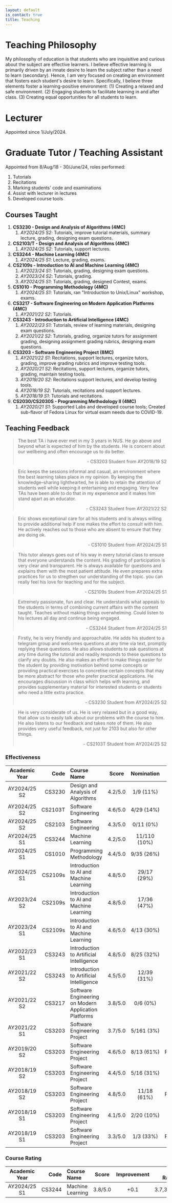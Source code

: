 ```yaml
---
layout: default
is_contact: true
title: Teaching
---
```


# Teaching Philosophy

My philosophy of education is that students who are inquisitive and curious about the subject are effective learners. I believe effective learning is primarily driven by an innate desire to learn the subject rather than a need to learn (secondary). Hence, I am very focused on creating an environment that fosters each student's desire to learn. Specifically, I believe three elements foster a learning-positive environment: (1) Creating a relaxed and safe environment. (2) Engaging students to facilitate learning in and after class. (3) Creating equal opportunities for all students to learn. 

# Lecturer

Appointed since 1/July/2024.

# Graduate Tutor / Teaching Assistant

Appointed from 8/Aug/18 - 30/June/24, roles performed:

1. Tutorials
2. Recitations
3. Marking students' code and examinations
4. Assist with lecturer in lectures
4. Developed course tools

## Courses Taught

<!-- 
        * [Practical Repo](https://github.com/eric-vader/nus-cs3230-practical)
        * W2 - Tutorial 1: [Slides](/teaching/AY2425S2/CS3230/T01.introduction-and-asymptotic-analysis_slides_20jan2025.pdf)
        * W3 - Tutorial 2: [Slides](/teaching/AY2425S2/CS3230/T02.recurrences-and-master-theorem_slides_30jan2025.pdf)
        * W4 - Tutorial 3: [Slides](/teaching/AY2425S2/CS3230/T03.assignment-1-and-2-review_slides_03feb2025.pdf)
        * W5 - Tutorial 4: [Slides](/teaching/AY2425S2/CS3230/T04.correctness-and-divide-and-conquer_slides_10feb2025.pdf)
        * W6 - Tutorial 5: [Slides](/teaching/AY2425S2/CS3230/T05.d-c-sorting-and-average-case-analysis_slides_17feb2025.pdf)
        * W7 - Tutorial 6: [Slides](/teaching/AY2425S2/CS3230/T06.randomized-algorithms_slides_03mar2025.pdf)
        * W8 - Tutorial 7: [Slides](/teaching/AY2425S2/CS3230/T07.dynamic-programming_slides_10mar2025.pdf)
        * W9 - Tutorial 8: [Slides](/teaching/AY2425S2/CS3230/T08.post-midterm-exam-discussion_slides_17mar2025.pdf)
        * W10 - Tutorial 9: [Slides](/teaching/AY2425S2/CS3230/T09.greedy-algorithms_slides_24mar2025.pdf)
        * W12 - Tutorial 11: [Slides](/teaching/AY2425S2/CS3230/T11.reductions-and-computational-complexity_slides_07apr2025.pdf)
        * W13 - Tutorial 12: [Slides](/teaching/AY2425S2/CS3230/T12.reductions-and-com-complexity-cont_slides_14apr2025.pdf)
-->

1. **CS3230 - Design and Analysis of Algorithms (4MC)** 
    1. _AY2024/25 S2_: Tutorials, improve tutorial materials, summary lecture, grading, designing exam questions.
1. **CS2103/T - Design and Analysis of Algorithms (4MC)** 
    1. _AY2024/25 S2_: Tutorials, support lectures.
1. **CS3244 - Machine Learning (4MC)** 
    1. _AY2024/25 S1_: Lecture, grading, exams.
1. **CS2109s - Introduction to AI and Machine Learning (4MC)** 
    1. _AY2023/24 S1_: Tutorials, grading, designing exam questions.
    1. _AY2023/24 S2_: Tutorials, grading.
    1. _AY2024/25 S1_: Tutorials, grading, designed Contest, exams.
1. **CS1010 - Programming Methodology (4MC)** 
    1. _AY2024/25 S1_: Tutorials, ran "Introduction to Unix/Linux" workshop, exams.
1. **CS3217 - Software Engineering on Modern Application Platforms (4MC)** 
    1. _AY2021/22 S2_: Tutorials.
1. **CS3243 - Introduction to Artificial Intelligence (4MC)** 
    1. _AY2022/23 S1_: Tutorials, review of learning materials, designing exam questions.
    1. _AY2021/22 S2_: Tutorials, grading, organize tutors for assignment grading, designing assignment grading rubrics, designing exam questions.
1. **CS3203 - Software Engineering Project (8MC)** 
    1. _AY2021/22 S1_: Recitations, support lectures, organize tutors, grading, improve grading rubrics and improve testing tools.
    1. _AY2020/21 S2_: Recitations, support lectures, organize tutors, grading, maintain testing tools.
    1. _AY2019/20 S2_: Recitations support lectures, and develop testing tools.
    1. _AY2018/19 S2_: Tutorials, recitations and support lectures.
    1. _AY2018/19 S1_: Tutorials and recitations.
1. **CS2030/CS2030S - Programming Methodology II (4MC)** 
    1. _AY2020/21 S1_: Supported Labs and developed course tools; Created sub-flavor of Fedora Linux for virtual exam needs due to COVID-19.

## Teaching Feedback

> The best TA i have ever met in my 3 years in NUS. He go above and beyond what is expected of him by the students. He is concern about our wellbeing and often encourage us to do better. 
> <p style="text-align: right">- CS3203 Student from AY2018/19 S2</p>

> Eric keeps the sessions informal and casual, an environment where the best learning takes place in my opinion. By keeping the
knowledge–sharing lighthearted, he is able to retain the attention of students well while keeping it entertaining and engaging. Very
few TAs have been able to do that in my experience and it makes him stand apart as an educator.
> <p style="text-align: right">- CS3243 Student from AY2021/22 S2</p>

> Eric shows exceptional care for all his students and is always willing to provide additional help if one makes the effort to consult
with him. He actively reaches out to those who are absent to ensure that they are doing ok.
> <p style="text-align: right">- CS1010 Student from AY2024/25 S1</p>

> This tutor always goes out of his way in every tutorial class to ensure that everyone understands the content. His grading of
participation is very clear and transparent. He is always available for questions and explains them with the most patient attitude. He
even prepares extra practices for us to stregthen our understanding of the topic. you can really feel his love for teaching and for the
subject.
> <p style="text-align: right">- CS2109s Student from AY2024/25 S1</p>

> Extremely passionate, fun and clear. He understands what appeals to the students in terms of combining current affairs with the
content taught. Teaches without making things overwhelming. Could listen to his lectures all day and continue being engaged.
> <p style="text-align: right">- CS3244 Student from AY2024/25 S1</p>

> Firstly, he is very friendly and approachable. He adds his student to a telegram group and welcomes questions at any time via text, promptly replying these questions. He also allows students to ask questions at any time during the tutorial and readily responds to these questions to clarify any doubts. 
> He also makes an effort to make things easier for the student by providing motivation behind some concepts or providing practical exercises to concretise certain concepts that may be more abstract for those who prefer practical applications. He encourages discussion in class which helps with learning, and provides supplementary material for interested students or students who need a little extra practice.
> <p style="text-align: right">- CS3230 Student from AY2024/25 S2</p>

> He is very considerate of us. He is very relaxed but in a good way, that allow us to easily talk about our problems with the course to
him. He also listens to our feedback and takes note of them. He also provides very useful feedback, not just for 2103 but also for
other things.
> <p style="text-align: right">- CS2103T Student from AY2024/25 S2</p>

### Effectiveness

Academic Year | Code | Course Name | Score | Nomination | Type
:-:|-:|:-|:-:|:-:|-:
AY2024/25 S2 | CS3230 | Design and Analysis of Algorithms | 4.2/5.0 | 1/9 (11%) | Tutorial
AY2024/25 S2 | CS2103T | Software Engineering | 4.6/5.0 | 4/29 (14%) | Tutorial
AY2024/25 S2 | CS2103 | Software Engineering | 4.3/5.0 | 0/11 (0%) | Tutorial
AY2024/25 S1 | CS3244 | Machine Learning | 4.2/5.0 | 11/110 (10%) | Lecture
AY2024/25 S1 | CS1010 | Programming Methodology | 4.4/5.0 | 9/35 (26%) | Tutorial
AY2024/25 S1 | CS2109s | Introduction to AI and Machine Learning | 4.8/5.0 | 29/17 (29%) | Tutorial
AY2023/24 S2 | CS2109s | Introduction to AI and Machine Learning | 4.8/5.0 | 17/36 (47%) | Tutorial
AY2023/24 S1 | CS2109s | Introduction to AI and Machine Learning | 4.6/5.0 | 4/13 (30%) | Tutorial
AY2022/23 S1 | CS3243 | Introduction to Artificial Intelligence | 4.8/5.0 | 8/25 (32%) | Tutorial
AY2021/22 S2 | CS3243 | Introduction to Artificial Intelligence | 4.5/5.0 | 12/39 (31%) | Tutorial
AY2021/22 S2 | CS3217 | Software Engineering on Modern Application Platforms | 3.8/5.0 | 0/6 (0%) | Tutorial
AY2021/22 S1 | CS3203 | Software Engineering Project | 3.7/5.0 | 5/161 (3%) | Lecture
AY2019/20 S2 | CS3203 | Software Engineering Project | 4.6/5.0 | 8/13 (61%) |  Recitation
AY2018/19 S2 | CS3203 | Software Engineering Project | 4.4/5.0 | 5/16 (31%) | Tutorial
AY2018/19 S2 | CS3203 | Software Engineering Project | 4.8/5.0 | 11/18 (61%) | Recitation
AY2018/19 S1 | CS3203 | Software Engineering Project | 4.1/5.0 | 2/20 (10%) | Tutorial
AY2018/19 S1 | CS3203 | Software Engineering Project | 3.3/5.0 | 1/3 (33%) | Recitation

### Course Rating

Academic Year | Code | Course Name | Score | Improvement | Past Ratings
:-:|-:|:-|:-:|:-:|-:
AY2024/25 S1 | CS3244 | Machine Learning | 3.8/5.0 | +0.1 | 3.7,3.7,3.6